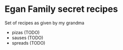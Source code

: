 # Egan Family secret recipes

Set of recipes as given by my grandma

- pizas (TODO)
- sauses (TODO)
- spreads (TODO)
